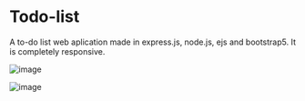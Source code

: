 # Todo-list
A to-do list web aplication made in express.js, node.js, ejs and bootstrap5. It is completely responsive.


![image](https://user-images.githubusercontent.com/106514031/174219199-ea6ad3db-b161-4dd7-b1be-3c573aeb2a27.png)

![image](https://user-images.githubusercontent.com/106514031/174219279-108d5ddc-3f43-425c-97d3-26ba3e1c45d6.png)
